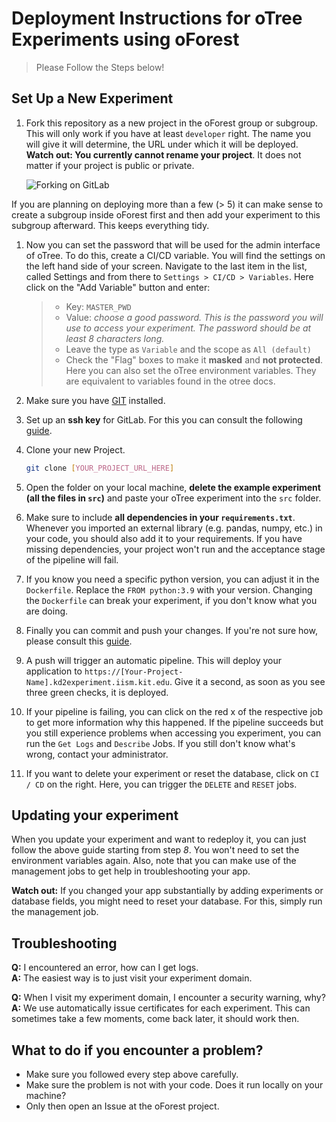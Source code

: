 # Deployment Instructions for oTree Experiments using oForest

<!-- > ![WARNING] This page is currently under construction
> You will find the detailed docs here [devops.jasperanders.xyz](https://devops.jasperanders.xyz). -->

> Please Follow the Steps below!


## Set Up a New Experiment 

1. Fork this repository as a new project in the oForest group or subgroup. This will only work if you have at least `developer` right. The name you will give it will determine, the URL under which it will be deployed. **Watch out: You currently cannot rename your project**. It does not matter if your project is public or private.

   ![Forking on GitLab](https://www.w3schools.com/git/img_gitlab_fork.png)   

If you are planning on deploying more than a few (> 5) it can make sense to create a subgroup inside oForest first and then add your experiment to this subgroup afterward. This keeps everything tidy.

1. Now you can set the password that will be used for the admin interface of oTree. To do this, create a CI/CD variable. You will find the settings on the left hand side of your screen. Navigate to the last item in the list, called Settings and from there to `Settings > CI/CD > Variables`. Here click on the "Add Variable" button and enter:
   > - Key: `MASTER_PWD` 
   > - Value: *choose a good password. This is the password you will use to access your experiment. The password should be at least 8 characters long.*
   > - Leave the type as `Variable` and the scope as `All (default)`
   > - Check the "Flag" boxes to make it **masked** and **not protected**.
Here you can also set the oTree environment variables. They are equivalent to variables found in the otree docs. 

2. Make sure you have [GIT](https://git-scm.com/book/en/v2/Getting-Started-Installing-Git) installed.
3. Set up an **ssh key** for GitLab. For this you can consult the following [guide](https://docs.gitlab.com/ee/user/ssh.html).
4. Clone your new Project.
   ```bash
   git clone [YOUR_PROJECT_URL_HERE]
   ```
5. Open the folder on your local machine, **delete the example experiment (all the files in `src`)** and paste your oTree experiment into the `src` folder. 
6. Make sure to include **all dependencies in your `requirements.txt`**. Whenever you imported an external library (e.g. pandas, numpy, etc.) in your code, you should also add it to your requirements. If you have missing dependencies, your project won't run and the acceptance stage of the pipeline will fail.
7. If you know you need a specific python version, you can adjust it in the `Dockerfile`. Replace the `FROM python:3.9` with your version. Changing the `Dockerfile` can break your experiment, if you don't know what you are doing.
8. Finally you can commit and push your changes. If you're not sure how, please consult this [guide](https://www.atlassian.com/git).

9.  A push will trigger an automatic pipeline. This will deploy your application to `https://[Your-Project-Name].kd2experiment.iism.kit.edu`. Give it a second, as soon as you see three green checks, it is deployed. 

10. If your pipeline is failing, you can click on the red x of the respective job to get more information why this happened. If the pipeline succeeds but you still experience problems when accessing you experiment, you can run the `Get Logs` and `Describe` Jobs. If you still don't know what's wrong, contact your administrator.

11. If you want to delete your experiment or reset the database, click on `CI / CD` on the right. Here, you can trigger the `DELETE` and `RESET` jobs. 

## Updating your experiment

When you update your experiment and want to redeploy it, you can just follow the above guide starting from step *8*. You won't need to set the environment variables again. Also, note that you can make use of the management jobs to get help in troubleshooting your app.

**Watch out:** If you changed your app substantially by adding experiments or database fields, you might need to reset your database. For this, simply run the management job.

## Troubleshooting 

**Q:** I encountered an error, how can I get logs.  
**A:** The easiest way is to just visit your experiment domain.

**Q:** When I visit my experiment domain, I encounter a security warning, why?  
**A:** We use automatically issue certificates for each experiment. This can sometimes take a few moments, come back later, it should work then.


## What to do if you encounter a problem?

- Make sure you followed every step above carefully. 
- Make sure the problem is not with your code. Does it run locally on your machine?
- Only then open an Issue at the oForest project.


